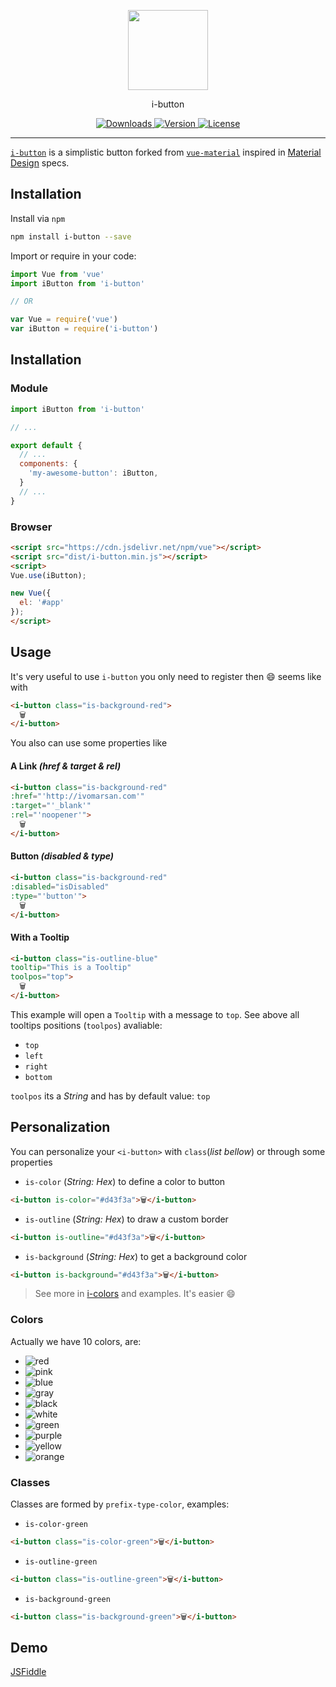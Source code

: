 <p align="center">
  <a href="http://ivomarsan.com/" target="_blank">
    <img width="128" src="http://ivomarsan.com/favicon.png">
  </a>
</p>

<p align="center">i-button</p>

<p align="center">

  <a href="https://www.npmjs.com/package/i-button">
    <img src="https://img.shields.io/npm/dt/i-button.svg" alt="Downloads">
  </a>

  <a href="https://www.npmjs.com/package/i-button">
    <img src="https://img.shields.io/npm/v/i-button.svg" alt="Version">
  </a>

  <a href="https://www.npmjs.com/package/i-button">
    <img src="https://img.shields.io/npm/l/i-button.svg" alt="License">
  </a>
</p>

----------

<a href="https://www.npmjs.com/package/i-button">`i-button`</a> is a simplistic button forked from <a href="https://www.npmjs.com/package/vue-material">`vue-material`</a> inspired in <a href="http://material.google.com" target="_blank">Material Design</a> specs.

## Installation

Install via `npm`
``` bash
npm install i-button --save
```

Import or require in your code:
``` javascript
import Vue from 'vue'
import iButton from 'i-button'

// OR

var Vue = require('vue')
var iButton = require('i-button')
```

## Installation

### Module

``` javascript
import iButton from 'i-button'

// ...

export default {
  // ...
  components: {
    'my-awesome-button': iButton,
  }
  // ...
}
```

### Browser

```html
<script src="https://cdn.jsdelivr.net/npm/vue"></script>
<script src="dist/i-button.min.js"></script>
<script>
Vue.use(iButton);

new Vue({
  el: '#app'
});
</script>
```

## Usage

It's very useful to use `i-button` you only need to register then :smile: seems like with

``` html
<i-button class="is-background-red">
  🗑
</i-button>
```
You also can use some properties like
#### A Link _(href & target & rel)_
``` html
<i-button class="is-background-red"
:href="'http://ivomarsan.com'"
:target="'_blank'"
:rel="'noopener'">
  🗑
</i-button>
```
#### Button _(disabled & type)_
``` html
<i-button class="is-background-red"
:disabled="isDisabled"
:type="'button'">
  🗑
</i-button>
```
#### With a Tooltip
``` html
<i-button class="is-outline-blue"
tooltip="This is a Tooltip"
toolpos="top">
  🗑
</i-button>
```
This example will open a `Tooltip` with a message to `top`. See above all tooltips positions (`toolpos`) avaliable:
* `top`
* `left`
* `right`
* `bottom`

`toolpos` its a _String_ and has by default value: `top`

## Personalization

You can personalize your `<i-button>` with `class`(_list bellow_) or through some properties
* `is-color` (*String: Hex*) to define a color to button
``` html
<i-button is-color="#d43f3a">🗑</i-button>
```
* `is-outline` (*String: Hex*) to draw a custom border
``` html
<i-button is-outline="#d43f3a">🗑</i-button>
```
* `is-background` (*String: Hex*) to get a background color
``` html
<i-button is-background="#d43f3a">🗑</i-button>
```

> See more in [i-colors](https://www.npmjs.com/package/i-colors) and examples. It's easier :smile:

### Colors
Actually we have 10 colors, are:
* <img src="https://img.shields.io/badge/red-                    -d43f3a.svg?style=for-the-badge" alt="red">
* <img src="https://img.shields.io/badge/pink-                    -ff067c.svg?style=for-the-badge" alt="pink">
* <img src="https://img.shields.io/badge/blue-                    -0488bb.svg?style=for-the-badge" alt="blue">
* <img src="https://img.shields.io/badge/gray-                    -ada8a5.svg?style=for-the-badge" alt="gray">
* <img src="https://img.shields.io/badge/black-                    -000000.svg?style=for-the-badge" alt="black">
* <img src="https://img.shields.io/badge/white-                    -ffffff.svg?style=for-the-badge" alt="white">
* <img src="https://img.shields.io/badge/green-                    -4cae4c.svg?style=for-the-badge" alt="green">
* <img src="https://img.shields.io/badge/purple-                    -9400c8.svg?style=for-the-badge" alt="purple">
* <img src="https://img.shields.io/badge/yellow-                    -ffdf00.svg?style=for-the-badge" alt="yellow">
* <img src="https://img.shields.io/badge/orange-                    -ff9e00.svg?style=for-the-badge" alt="orange">

### Classes

Classes are formed by `prefix-type-color`, examples:
* `is-color-green`
``` html
<i-button class="is-color-green">🗑</i-button>
```
* `is-outline-green`
``` html
<i-button class="is-outline-green">🗑</i-button>
```
* `is-background-green`
``` html
<i-button class="is-background-green">🗑</i-button>
```

## Demo

[JSFiddle](https://jsfiddle.net/r5yf1qtv/)